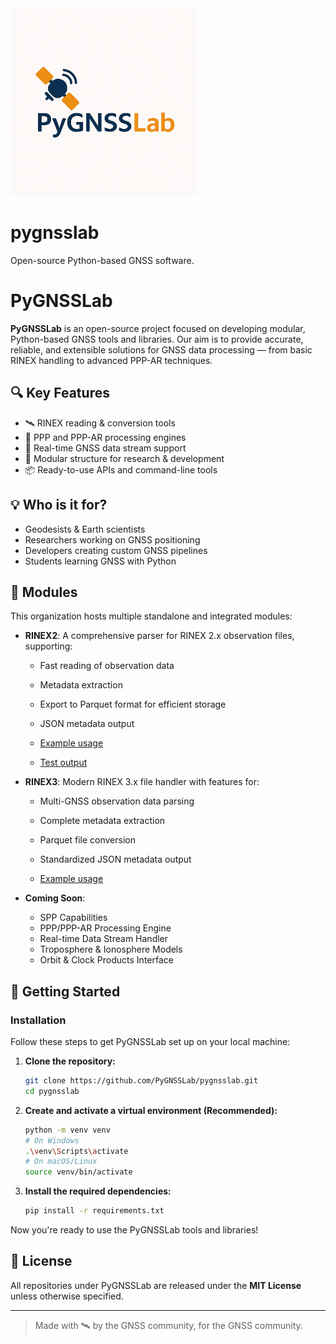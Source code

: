 <img src="pygnsslab_logo.png" alt="PyGNSSLab Logo" width="300">

# pygnsslab
Open-source Python-based GNSS software.

# PyGNSSLab
**PyGNSSLab** is an open-source project focused on developing modular, Python-based GNSS tools and libraries. Our aim is to provide accurate, reliable, and extensible solutions for GNSS data processing — from basic RINEX handling to advanced PPP-AR techniques.

## 🔍 Key Features

- 🛰️ RINEX reading & conversion tools
- 📡 PPP and PPP-AR processing engines
- 🧪 Real-time GNSS data stream support
- 🧰 Modular structure for research & development
- 📦 Ready-to-use APIs and command-line tools

## 💡 Who is it for?

- Geodesists & Earth scientists
- Researchers working on GNSS positioning
- Developers creating custom GNSS pipelines
- Students learning GNSS with Python

## 📁 Modules

This organization hosts multiple standalone and integrated modules:
- **RINEX2**: A comprehensive parser for RINEX 2.x observation files, supporting:
  - Fast reading of observation data
  - Metadata extraction
  - Export to Parquet format for efficient storage
  - JSON metadata output
  
  - [Example usage](src/pygnsslab/io/rinex2/example_usage.py)
  - [Test output](tests/rinex2/test_output.py)

- **RINEX3**: Modern RINEX 3.x file handler with features for:
  - Multi-GNSS observation data parsing
  - Complete metadata extraction
  - Parquet file conversion
  - Standardized JSON metadata output
  
  - [Example usage](src/pygnsslab/io/rinex3/example_usage.py)

- **Coming Soon**:
  - SPP Capabilities
  - PPP/PPP-AR Processing Engine
  - Real-time Data Stream Handler
  - Troposphere & Ionosphere Models
  - Orbit & Clock Products Interface

## 🚀 Getting Started

### Installation

Follow these steps to get PyGNSSLab set up on your local machine:

1.  **Clone the repository:**
    ```bash
    git clone https://github.com/PyGNSSLab/pygnsslab.git
    cd pygnsslab
    ```

2.  **Create and activate a virtual environment (Recommended):**
    ```bash
    python -m venv venv
    # On Windows
    .\venv\Scripts\activate
    # On macOS/Linux
    source venv/bin/activate
    ```

3.  **Install the required dependencies:**
    ```bash
    pip install -r requirements.txt
    ```

Now you're ready to use the PyGNSSLab tools and libraries!

## 📜 License

All repositories under PyGNSSLab are released under the **MIT License** unless otherwise specified.

---

> Made with 🛰️ by the GNSS community, for the GNSS community.
